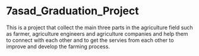 # 7asad_Graduation_Project
This is a project that collect the main three parts in the agriculture field such as farmer, agriculture engineers and agriculture companies and help them to connect with each other and to get the servies from each other to improve and develop the farming process.
